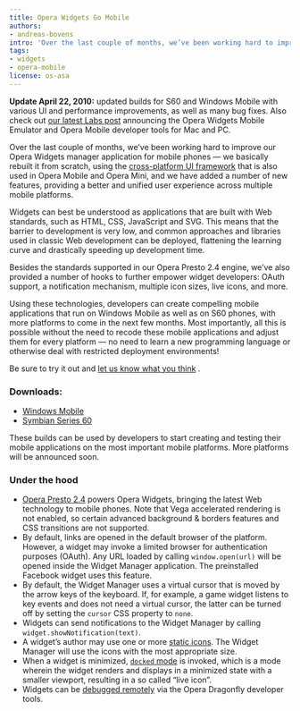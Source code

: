 ```yaml
---
title: Opera Widgets Go Mobile
authors:
- andreas-bovens
intro: 'Over the last couple of months, we’ve been working hard to improve our Mobile Widgets Manager — we basically rebuilt it from scratch, using the cross-platform UI framework that is also used in Opera Mobile and Opera Mini.'
tags:
- widgets
- opera-mobile
license: os-asa
---
```


**Update April 22, 2010:** updated builds for S60 and Windows Mobile with various  UI  and performance improvements, as well as many bug fixes. Also check out [our latest Labs post][1] announcing the Opera Widgets Mobile Emulator and Opera Mobile developer tools for Mac and PC.

[1]: http://labs.opera.com/news/2010/04/22/

Over the last couple of months, we’ve been working hard to improve our Opera Widgets manager application for mobile phones — we basically rebuilt it from scratch, using the [cross-platform UI framework][2] that is also used in Opera Mobile and Opera Mini, and we have added a number of new features, providing a better and unified user experience across multiple mobile platforms.

[2]: https://www.opera.com/press/releases/2009/12/10_2/

Widgets can best be understood as applications that are built with Web standards, such as HTML, CSS, JavaScript and SVG. This means that the barrier to development is very low, and common approaches and libraries used in classic Web development can be deployed, flattening the learning curve and drastically speeding up development time.

Besides the standards supported in our Opera Presto 2.4 engine, we’ve also provided a number of hooks to further empower widget developers: OAuth support, a notification mechanism, multiple icon sizes, live icons, and more.

Using these technologies, developers can create compelling mobile applications that run on Windows Mobile as well as on S60 phones, with more platforms to come in the next few months. Most importantly, all this is possible without the need to recode these mobile applications and adjust them for every platform — no need to learn a new programming language or otherwise deal with restricted deployment environments!

Be sure to try it out and [let us know what you think][3] .

[3]: http://my.opera.com/community/forums/forum.dml?id=15948&days=999&z=1

###  Downloads:

- [Windows Mobile][4]
- [Symbian Series 60][5]

[4]: https://www.opera.com/download/get.pl?sub=++++&id=32824&location=270&nothanks=yes
[5]: https://www.opera.com/download/get.pl?sub=++++&id=32825&location=270&nothanks=yes

These builds can be used by developers to start creating and testing their mobile applications on the most important mobile platforms. More platforms will be announced soon.

###  Under the hood

- [Opera Presto 2.4][6] powers Opera Widgets, bringing the latest Web technology to mobile phones. Note that Vega accelerated rendering is not enabled, so certain advanced background & borders features and CSS transitions are not supported.
- By default, links are opened in the default browser of the platform. However, a widget may invoke a limited browser for authentication purposes (OAuth). Any URL loaded by calling `window.open(url)` will be opened inside the Widget Manager application. The preinstalled Facebook widget uses this feature.
- By default, the Widget Manager uses a virtual cursor that is moved by the arrow keys of the keyboard. If, for example, a game widget listens to key events and does not need a virtual cursor, the latter can be turned off by setting the `cursor` CSS property to `none`.
- Widgets can send notifications to the Widget Manager by calling `widget.showNotification(text)`.
- A widget’s author may use one or more [static icons][8]. The Widget Manager will use the icons with the most appropriate size.
- When a widget is minimized, [`docked` mode][9] is invoked, which is a mode wherein the widget renders and displays in a minimized state with a smaller viewport, resulting in a so called “live icon”.
- Widgets can be [debugged remotely][10] via the Opera Dragonfly developer tools.

[6]: https://www.opera.com/docs/specs/presto24/
[8]: /articles/opera-widgets-specification-fourth-ed/#xml_icon
[9]: /articles/opera-widgets-specification-fourth-ed/#widget_modes
[10]: /articles/remote-debugging-with-opera-dragonfly/
